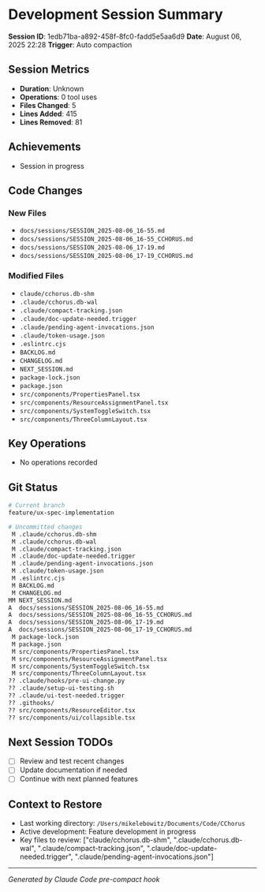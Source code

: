 # Development Session Summary

**Session ID**: 1edb71ba-a892-458f-8fc0-fadd5e5aa6d9
**Date**: August 06, 2025 22:28
**Trigger**: Auto compaction


## Session Metrics

- **Duration**: Unknown
- **Operations**: 0 tool uses
- **Files Changed**: 5
- **Lines Added**: 415
- **Lines Removed**: 81

## Achievements

- Session in progress

## Code Changes

### New Files
- `docs/sessions/SESSION_2025-08-06_16-55.md`
- `docs/sessions/SESSION_2025-08-06_16-55_CCHORUS.md`
- `docs/sessions/SESSION_2025-08-06_17-19.md`
- `docs/sessions/SESSION_2025-08-06_17-19_CCHORUS.md`

### Modified Files
- `claude/cchorus.db-shm`
- `.claude/cchorus.db-wal`
- `.claude/compact-tracking.json`
- `.claude/doc-update-needed.trigger`
- `.claude/pending-agent-invocations.json`
- `.claude/token-usage.json`
- `.eslintrc.cjs`
- `BACKLOG.md`
- `CHANGELOG.md`
- `NEXT_SESSION.md`
- `package-lock.json`
- `package.json`
- `src/components/PropertiesPanel.tsx`
- `src/components/ResourceAssignmentPanel.tsx`
- `src/components/SystemToggleSwitch.tsx`
- `src/components/ThreeColumnLayout.tsx`

## Key Operations

- No operations recorded

## Git Status

```bash
# Current branch
feature/ux-spec-implementation

# Uncommitted changes
 M .claude/cchorus.db-shm
 M .claude/cchorus.db-wal
 M .claude/compact-tracking.json
 M .claude/doc-update-needed.trigger
 M .claude/pending-agent-invocations.json
 M .claude/token-usage.json
 M .eslintrc.cjs
 M BACKLOG.md
 M CHANGELOG.md
MM NEXT_SESSION.md
A  docs/sessions/SESSION_2025-08-06_16-55.md
A  docs/sessions/SESSION_2025-08-06_16-55_CCHORUS.md
A  docs/sessions/SESSION_2025-08-06_17-19.md
A  docs/sessions/SESSION_2025-08-06_17-19_CCHORUS.md
 M package-lock.json
 M package.json
 M src/components/PropertiesPanel.tsx
 M src/components/ResourceAssignmentPanel.tsx
 M src/components/SystemToggleSwitch.tsx
 M src/components/ThreeColumnLayout.tsx
?? .claude/hooks/pre-ui-change.py
?? .claude/setup-ui-testing.sh
?? .claude/ui-test-needed.trigger
?? .githooks/
?? src/components/ResourceEditor.tsx
?? src/components/ui/collapsible.tsx

```

## Next Session TODOs

- [ ] Review and test recent changes
- [ ] Update documentation if needed
- [ ] Continue with next planned features

## Context to Restore

- Last working directory: `/Users/mikelebowitz/Documents/Code/CChorus`
- Active development: Feature development in progress
- Key files to review: ["claude/cchorus.db-shm", ".claude/cchorus.db-wal", ".claude/compact-tracking.json", ".claude/doc-update-needed.trigger", ".claude/pending-agent-invocations.json"]

---

*Generated by Claude Code pre-compact hook*
